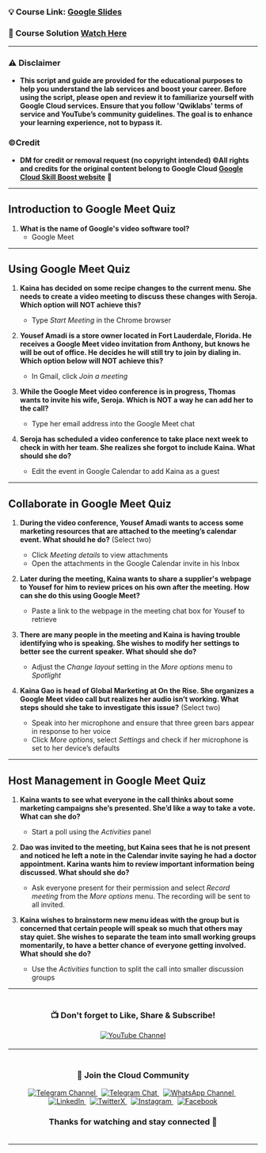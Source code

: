 
### 💡 Course Link: [Google Slides](https://www.cloudskillsboost.google/course_templates/198)

### 🚀 Course Solution [Watch Here](https://youtu.be/LahybBau99A)

---

### ⚠️ Disclaimer
- **This script and guide are provided for  the educational purposes to help you understand the lab services and boost your career. Before using the script, please open and review it to familiarize yourself with Google Cloud services. Ensure that you follow 'Qwiklabs' terms of service and YouTube’s community guidelines. The goal is to enhance your learning experience, not to bypass it.**

### ©Credit
- **DM for credit or removal request (no copyright intended) ©All rights and credits for the original content belong to Google Cloud [Google Cloud Skill Boost website](https://www.cloudskillsboost.google/)** 🙏

---

## **Introduction to Google Meet Quiz**

1. **What is the name of Google's video software tool?**  
   - Google Meet

---

## **Using Google Meet Quiz**

1. **Kaina has decided on some recipe changes to the current menu. She needs to create a video meeting to discuss these changes with Seroja. Which option will NOT achieve this?**  
   - Type *Start Meeting* in the Chrome browser

2. **Yousef Amadi is a store owner located in Fort Lauderdale, Florida. He receives a Google Meet video invitation from Anthony, but knows he will be out of office. He decides he will still try to join by dialing in. Which option below will NOT achieve this?**  
   - In Gmail, click *Join a meeting*

3. **While the Google Meet video conference is in progress, Thomas wants to invite his wife, Seroja. Which is NOT a way he can add her to the call?**  
   - Type her email address into the Google Meet chat

4. **Seroja has scheduled a video conference to take place next week to check in with her team. She realizes she forgot to include Kaina. What should she do?**  
   - Edit the event in Google Calendar to add Kaina as a guest

---

## **Collaborate in Google Meet Quiz**

1. **During the video conference, Yousef Amadi wants to access some marketing resources that are attached to the meeting’s calendar event. What should he do?** (Select two)  
   - Click *Meeting details* to view attachments  
   - Open the attachments in the Google Calendar invite in his Inbox

2. **Later during the meeting, Kaina wants to share a supplier's webpage to Yousef for him to review prices on his own after the meeting. How can she do this using Google Meet?**  
   - Paste a link to the webpage in the meeting chat box for Yousef to retrieve

3. **There are many people in the meeting and Kaina is having trouble identifying who is speaking. She wishes to modify her settings to better see the current speaker. What should she do?**  
   - Adjust the *Change layout* setting in the *More options* menu to *Spotlight*

4. **Kaina Gao is head of Global Marketing at On the Rise. She organizes a Google Meet video call but realizes her audio isn’t working. What steps should she take to investigate this issue?** (Select two)  
   - Speak into her microphone and ensure that three green bars appear in response to her voice  
   - Click *More options*, select *Settings* and check if her microphone is set to her device’s defaults

---

## **Host Management in Google Meet Quiz**

1. **Kaina wants to see what everyone in the call thinks about some marketing campaigns she’s presented. She’d like a way to take a vote. What can she do?**  
   - Start a poll using the *Activities* panel

2. **Dao was invited to the meeting, but Kaina sees that he is not present and noticed he left a note in the Calendar invite saying he had a doctor appointment. Karina wants him to review important information being discussed. What should she do?**  
   - Ask everyone present for their permission and select *Record meeting* from the *More options* menu. The recording will be sent to all invited.

3. **Kaina wishes to brainstorm new menu ideas with the group but is concerned that certain people will speak so much that others may stay quiet. She wishes to separate the team into small working groups momentarily, to have a better chance of everyone getting involved. What should she do?**  
   - Use the *Activities* function to split the call into smaller discussion groups

---


<div align="center" style="padding: 5px;">
  <h3>📺 Don't forget to Like, Share & Subscribe!</h3>

  <a href="https://www.youtube.com/@techcps">
    <img src="https://img.shields.io/badge/YouTube-TechCPS-FF0000?style=for-the-badge&logo=youtube&logoColor=white" alt="YouTube Channel">
  </a>
</div>

---

<div align="center" style="padding: 5px;">
  <h3>📱 Join the Cloud Community</h3>

  <a href="https://t.me/Techcps">
    <img src="https://img.shields.io/badge/Telegram_Channel-0088cc?style=for-the-badge&logo=telegram&logoColor=white" alt="Telegram Channel">
  </a>
  &nbsp;
  <a href="https://t.me/Techcpschat">
    <img src="https://img.shields.io/badge/Telegram_Chat-0088cc?style=for-the-badge&logo=telegram&logoColor=white" alt="Telegram Chat">
  </a>
  &nbsp;
  <a href="https://whatsapp.com/channel/0029Va9nne147XeIFkXYv71A">
    <img src="https://img.shields.io/badge/WhatsApp_Channel-25D366?style=for-the-badge&logo=whatsapp&logoColor=white" alt="WhatsApp Channel">
  </a>
  &nbsp;
  <a href="https://www.linkedin.com/company/techcps/">
    <img src="https://img.shields.io/badge/LinkedIn-TechCPS-0077B5?style=for-the-badge&logo=linkedin&logoColor=white" alt="LinkedIn">
  </a>
  &nbsp;
  <a href="https://twitter.com/Techcps_/">
    <img src="https://img.shields.io/badge/TwitterX-TechCPS-000000?style=for-the-badge&logo=x&logoColor=white" alt="TwitterX">
  </a>
  &nbsp;
  <a href="https://instagram.com/techcps/">
    <img src="https://img.shields.io/badge/Instagram-TechCPS-E4405F?style=for-the-badge&logo=instagram&logoColor=white" alt="Instagram">
  </a>
  &nbsp;
  <a href="https://facebook.com/techcps/">
    <img src="https://img.shields.io/badge/Facebook-TechCPS-1877F2?style=for-the-badge&logo=facebook&logoColor=white" alt="Facebook">
  </a>

  <h3>Thanks for watching and stay connected 🙂</h3>
</div>

---
